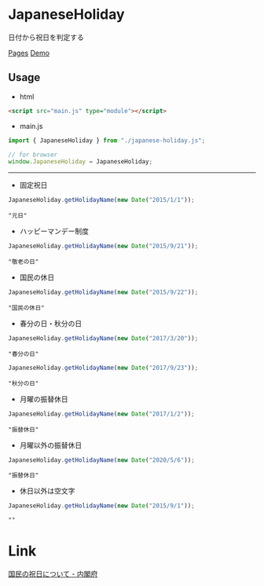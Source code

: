 # JapaneseHoliday

日付から祝日を判定する

[Pages](https://horikeso.github.io/japanese-holiday/)
[Demo](https://horikeso.github.io/japanese-holiday/demo.html)

## Usage

- html

```html
<script src="main.js" type="module"></script>
```

- main.js

```js
import { JapaneseHoliday } from "./japanese-holiday.js";

// for browser
window.JapaneseHoliday = JapaneseHoliday;
```

---

- 固定祝日

```js
JapaneseHoliday.getHolidayName(new Date("2015/1/1"));
```

```
"元日"
```

- ハッピーマンデー制度

```js
JapaneseHoliday.getHolidayName(new Date("2015/9/21"));
```

```
"敬老の日"
```

- 国民の休日

```js
JapaneseHoliday.getHolidayName(new Date("2015/9/22"));
```

```
"国民の休日"
```

- 春分の日・秋分の日

```js
JapaneseHoliday.getHolidayName(new Date("2017/3/20"));
```

```
"春分の日"
```

```js
JapaneseHoliday.getHolidayName(new Date("2017/9/23"));
```

```
"秋分の日"
```

- 月曜の振替休日

```js
JapaneseHoliday.getHolidayName(new Date("2017/1/2"));
```

```
"振替休日"
```

- 月曜以外の振替休日

```js
JapaneseHoliday.getHolidayName(new Date("2020/5/6"));
```

```
"振替休日"
```

- 休日以外は空文字

```js
JapaneseHoliday.getHolidayName(new Date("2015/9/1"));
```

```
""
```

# Link

[国民の祝日について - 内閣府](https://www8.cao.go.jp/chosei/shukujitsu/gaiyou.html)
